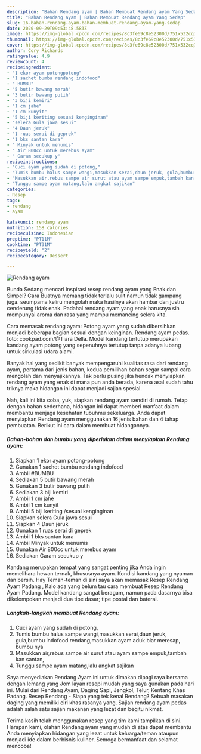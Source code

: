 ```yaml
---
description: "Bahan Rendang ayam | Bahan Membuat Rendang ayam Yang Sedap"
title: "Bahan Rendang ayam | Bahan Membuat Rendang ayam Yang Sedap"
slug: 16-bahan-rendang-ayam-bahan-membuat-rendang-ayam-yang-sedap
date: 2020-09-29T09:53:48.583Z
image: https://img-global.cpcdn.com/recipes/8c3fe69c8e52300d/751x532cq70/rendang-ayam-foto-resep-utama.jpg
thumbnail: https://img-global.cpcdn.com/recipes/8c3fe69c8e52300d/751x532cq70/rendang-ayam-foto-resep-utama.jpg
cover: https://img-global.cpcdn.com/recipes/8c3fe69c8e52300d/751x532cq70/rendang-ayam-foto-resep-utama.jpg
author: Cory Richards
ratingvalue: 4.9
reviewcount: 4
recipeingredient:
- "1 ekor ayam potongpotong"
- "1 sachet bumbu rendang indofood"
- " BUMBU"
- "5 butir bawang merah"
- "3 butir bawang putih"
- "3 biji kemiri"
- "1 cm jahe"
- "1 cm kunyit"
- "5 biji keriting sesuai kenginginan"
- "selera Gula jawa sesui"
- "4 Daun jeruk"
- "1 ruas serai di geprek"
- "1 bks santan kara"
- " Minyak untuk menumis"
- " Air 800cc untuk merebus ayam"
- " Garam secukup y"
recipeinstructions:
- "Cuci ayam yang sudah di potong,"
- "Tumis bumbu halus sampe wangi,masukkan serai,daun jeruk, gula,bumbu indofood rendang,masukkan ayam aduk biar meresap, bumbu nya"
- "Masukkan air,rebus sampe air surut atau ayam sampe empuk,tambah kan santan,"
- "Tunggu sampe ayam matang,lalu angkat sajikan"
categories:
- Resep
tags:
- rendang
- ayam

katakunci: rendang ayam 
nutrition: 158 calories
recipecuisine: Indonesian
preptime: "PT11M"
cooktime: "PT31M"
recipeyield: "2"
recipecategory: Dessert

---
```



![Rendang ayam](https://img-global.cpcdn.com/recipes/8c3fe69c8e52300d/751x532cq70/rendang-ayam-foto-resep-utama.jpg)

Bunda Sedang mencari inspirasi resep rendang ayam yang Enak dan Simpel? Cara Buatnya memang tidak terlalu sulit namun tidak gampang juga. seumpama keliru mengolah maka hasilnya akan hambar dan justru cenderung tidak enak. Padahal rendang ayam yang enak harusnya sih mempunyai aroma dan rasa yang mampu memancing selera kita.

Cara memasak rendang ayam: Potong ayam yang sudah dibersihkan menjadi beberapa bagian sesuai dengan keinginan. Rendang ayam pedas. foto: cookpad.com/@Tiara Della. Model kandang tertutup merupakan kandang ayam potong yang sepenuhnya tertutup tanpa adanya lubang untuk sirkulasi udara alami.

Banyak hal yang sedikit banyak mempengaruhi kualitas rasa dari rendang ayam, pertama dari jenis bahan, kedua pemilihan bahan segar sampai cara mengolah dan menyajikannya. Tak perlu pusing jika hendak menyiapkan rendang ayam yang enak di mana pun anda berada, karena asal sudah tahu triknya maka hidangan ini dapat menjadi sajian spesial.


Nah, kali ini kita coba, yuk, siapkan rendang ayam sendiri di rumah. Tetap dengan bahan sederhana, hidangan ini dapat memberi manfaat dalam membantu menjaga kesehatan tubuhmu sekeluarga. Anda dapat menyiapkan Rendang ayam menggunakan 16 jenis bahan dan 4 tahap pembuatan. Berikut ini cara dalam membuat hidangannya.

<!--inarticleads1-->

##### Bahan-bahan dan bumbu yang diperlukan dalam menyiapkan Rendang ayam:

1. Siapkan 1 ekor ayam potong-potong
1. Gunakan 1 sachet bumbu rendang indofood
1. Ambil  #BUMBU
1. Sediakan 5 butir bawang merah
1. Gunakan 3 butir bawang putih
1. Sediakan 3 biji kemiri
1. Ambil 1 cm jahe
1. Ambil 1 cm kunyit
1. Ambil 5 biji keriting /sesuai kenginginan
1. Siapkan selera Gula jawa sesui
1. Siapkan 4 Daun jeruk
1. Gunakan 1 ruas serai di geprek
1. Ambil 1 bks santan kara
1. Ambil  Minyak untuk menumis
1. Gunakan  Air 800cc untuk merebus ayam
1. Sediakan  Garam secukup y


Kandang merupakan tempat yang sangat penting jika Anda ingin memelihara hewan ternak, khususnya ayam. Kondisi kandang yang nyaman dan bersih. Hay Teman-teman di sini saya akan memasak Resep Rendang Ayam Padang , Kalo ada yang belum tau cara membuat Resep Rendang Ayam Padang. Model kandang sangat beragam, namun pada dasarnya bisa dikelompokan menjadi dua tipe dasar; tipe postal dan baterai. 

<!--inarticleads2-->

##### Langkah-langkah membuat Rendang ayam:

1. Cuci ayam yang sudah di potong,
1. Tumis bumbu halus sampe wangi,masukkan serai,daun jeruk, gula,bumbu indofood rendang,masukkan ayam aduk biar meresap, bumbu nya
1. Masukkan air,rebus sampe air surut atau ayam sampe empuk,tambah kan santan,
1. Tunggu sampe ayam matang,lalu angkat sajikan


Saya menyediakan Rendang Ayam ini untuk dimakan dipagi raya bersama dengan lemang yang Jom layan resepi mudah yang saya gunakan pada hari ini. Mulai dari Rendang Ayam, Daging Sapi, Jengkol, Telur, Kentang Khas Padang. Resep Rendang - Siapa yang tek kenal Rendang? Sebuah masakan daging yang memiliki ciri khas rasanya yang. Sajian rendang ayam pedas adalah salah satu sajian makanan yang lezat dan begitu nikmat. 

Terima kasih telah menggunakan resep yang tim kami tampilkan di sini. Harapan kami, olahan Rendang ayam yang mudah di atas dapat membantu Anda menyiapkan hidangan yang lezat untuk keluarga/teman ataupun menjadi ide dalam berbisnis kuliner. Semoga bermanfaat dan selamat mencoba!

